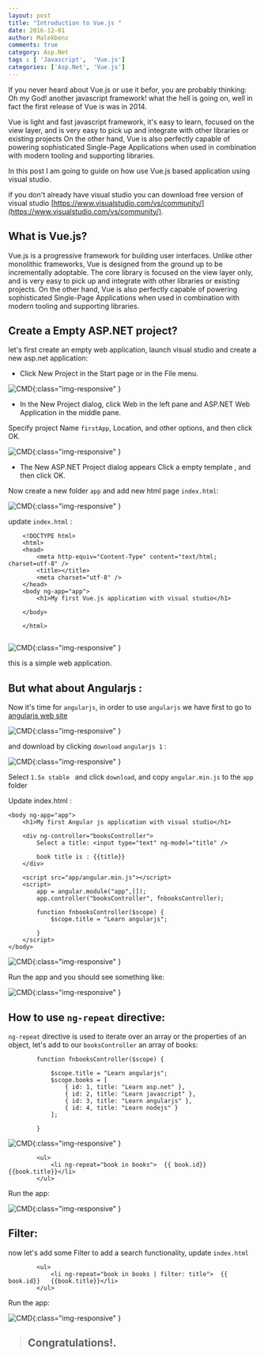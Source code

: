 ```yaml
---
layout: post
title: "Introduction to Vue.js "
date: 2016-12-01
author: Malekbenz
comments: true
category: Asp.Net
tags : [ 'Javascript',  'Vue.js']
categories: ['Asp.Net', 'Vue.js']
---
```


If you never heard about Vue.js or use it befor, you are probably thinking: Oh my God! another javascript framework! what the hell is going on, well in fact the first release of Vue is was in 2014. 

Vue is light and fast javascript framework, it's easy to learn, focused on the view layer, and is very easy to pick up and integrate with other libraries or existing projects  On the other hand, Vue is also perfectly capable of powering sophisticated Single-Page Applications when used in combination with modern tooling and supporting libraries.

In this post I am going to guide on how use Vue.js based application using visual studio.

if you don't already have visual studio you can download free version of visual studio [https://www.visualstudio.com/vs/community/](https://www.visualstudio.com/vs/community/).

## What is Vue.js? 

Vue.js is a progressive framework for building user interfaces. Unlike other monolithic frameworks, Vue is designed from the ground up to be incrementally adoptable. The core library is focused on the view layer only, and is very easy to pick up and integrate with other libraries or existing projects. On the other hand, Vue is also perfectly capable of powering sophisticated Single-Page Applications when used in combination with modern tooling and supporting libraries.


## Create a Empty ASP.NET project? 
let's first create an empty web application, launch visual studio and create a new asp.net application: 

- Click New Project in the Start page or in the File menu.

![CMD](../images/firstAngularApp/newAspApp.png){:class="img-responsive" }

- In the New Project dialog, click Web in the left pane and ASP.NET Web Application in the middle pane.

Specify project Name `firstApp`, Location, and other options, and then click OK.

![CMD](../images/firstAngularApp/EmptywebApp.png){:class="img-responsive" }

- The New ASP.NET Project dialog appears Click a empty template , and then click OK.

Now create a new folder `app` and add new html page `index.html`:  

![CMD](../images/firstAngularApp/AddHtmlPage.png){:class="img-responsive" }

update `index.html` : 

```
    <!DOCTYPE html>
    <html>
    <head>
        <meta http-equiv="Content-Type" content="text/html; charset=utf-8" />
        <title></title>
        <meta charset="utf-8" />
    </head>
    <body ng-app="app">
        <h1>My first Vue.js application with visual studio</h1>

    </body>

    </html>
  
```

![CMD](../images/firstAngularApp/index.html.png){:class="img-responsive" }

this is a simple web application.

## But what about Angularjs :

Now it's time for `angularjs`, in order to use `angularjs` we have first to go to [angularjs web site ](https://angularjs.org/)  

![CMD](../images/firstAngularApp/angularjs.org.png){:class="img-responsive" }

and download by clicking `download` `angularjs 1` : 

![CMD](../images/firstAngularApp/angularjs.download.png){:class="img-responsive" }

Select `1.5x stable `  and click `download`, and copy `angular.min.js` to the `app` folder 

Update index.html : 

```
<body ng-app="app">
    <h1>My first Angular js application with visual studio</h1>

    <div ng-controller="booksController">
        Select a title: <input type="text" ng-model="title" />
        
        book title is : {{title}}
    </div>

    <script src="app/angular.min.js"></script>
    <script>
        app = angular.module("app",[]);
        app.controller("booksController", fnbooksController);

        function fnbooksController($scope) {
            $scope.title = "Learn angularjs";

        }
    </script>
</body>

```

![CMD](../images/firstAngularApp/index.html.v01.png){:class="img-responsive" }

Run the app and you should see something like: 

![CMD](../images/firstAngularApp/index.html.v01.preview.png){:class="img-responsive" }

## How to use `ng-repeat` directive: 

`ng-repeat` directive is used to iterate over an array or the properties of an object, let's add to our `booksController` an array of books: 
  
```
        function fnbooksController($scope) {

            $scope.title = "Learn angularjs";
            $scope.books = [
                { id: 1, title: "Learn asp.net" },
                { id: 2, title: "Learn javascript" },
                { id: 3, title: "Learn angularjs" },
                { id: 4, title: "Learn nodejs" }
            ];

        }

```

![CMD](../images/firstAngularApp/index.html.v02.png){:class="img-responsive" }

```
        <ul>
            <li ng-repeat="book in books">  {{ book.id}}   {{book.title}}</li>
        </ul>

```
Run the app: 

![CMD](../images/firstAngularApp/index.html.v02.preview.png){:class="img-responsive" }

## Filter: 

now let's add some Filter to add a search functionality, update `index.html` 

```
        <ul>
            <li ng-repeat="book in books | filter: title">  {{ book.id}}   {{book.title}}</li>
        </ul>

```


Run the app: 

![CMD](../images/firstAngularApp/index.html.v03.preview.png){:class="img-responsive" }



>
> ## Congratulations!.
>